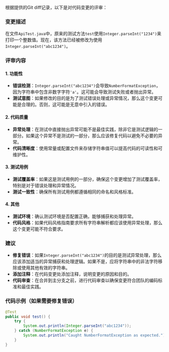 根据提供的Git diff记录，以下是对代码变更的评审：

### 变更描述
在文件`ApiTest.java`中，原来的测试方法`test`使用`Integer.parseInt("1234")`来打印一个整数值。现在，该方法已经被修改为使用`Integer.parseInt("abc1234")`。

### 评审内容

#### 1. 功能性
- **错误检测**：`Integer.parseInt("abc1234")`会导致`NumberFormatException`，因为字符串中包含非数字字符`'a'`。这可能会导致测试失败或者抛出异常。
- **测试意图**：如果修改的目的是为了测试错误处理或异常情况，那么这个变更可能是合理的。否则，这可能是无意中引入的错误。

#### 2. 代码质量
- **异常处理**：在测试中直接抛出异常可能不是最佳实践，除非它是测试逻辑的一部分。如果这个异常不是测试的一部分，那么应该修复代码以避免不必要的异常。
- **代码清晰度**：使用常量或配置文件来存储字符串值可以提高代码的可读性和可维护性。

#### 3. 测试用例
- **测试覆盖率**：如果这是测试用例的一部分，确保这个变更增加了测试覆盖率，特别是对于错误处理和异常情况。
- **测试一致性**：确保所有测试用例都遵循相同的命名和风格标准。

#### 4. 其他
- **测试环境**：确认测试环境是否配置正确，能够捕获和处理异常。
- **代码风格**：如果代码风格指南要求所有字符串解析都应该使用异常处理，那么这个变更可能不符合要求。

### 建议
- **修复错误**：如果`Integer.parseInt("abc1234")`的目的是测试异常处理，那么应该添加适当的异常捕获和处理逻辑。如果不是，应将字符串中的非法字符移除或使用其他有效的字符串。
- **添加注释**：在代码变更处添加注释，说明变更的原因和目的。
- **代码审查**：在合并到主分支之前，进行代码审查以确保变更符合团队的编码标准和最佳实践。

### 代码示例（如果需要修复错误）
```java
@Test
public void test() {
    try {
        System.out.println(Integer.parseInt("abc1234"));
    } catch (NumberFormatException e) {
        System.out.println("Caught NumberFormatException as expected.");
    }
}
```